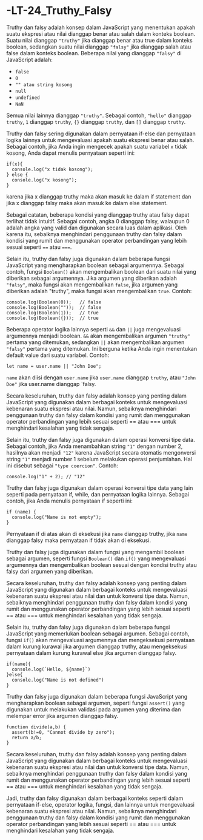 # -LT-24_Truthy_Falsy

Truthy dan falsy adalah konsep dalam JavaScript yang menentukan apakah suatu ekspresi atau nilai dianggap benar atau salah dalam konteks boolean. Suatu nilai dianggap `"truthy"` jika dianggap benar atau true dalam konteks boolean, sedangkan suatu nilai dianggap `"falsy"` jika dianggap salah atau false dalam konteks boolean. Beberapa nilai yang dianggap `"falsy"` di JavaScript adalah:

* `false`
* `0`
* `"" atau string kosong`
* `null`
* `undefined`
* `NaN`

Semua nilai lainnya dianggap `"truthy"`. Sebagai contoh, `"hello"` dianggap `truthy`, `1` dianggap `truthy`, `{}` dianggap `truthy`, dan `[]` dianggap `truthy`.

Truthy dan falsy sering digunakan dalam pernyataan if-else dan pernyataan logika lainnya untuk mengevaluasi apakah suatu ekspresi benar atau salah. Sebagai contoh, jika Anda ingin mengecek apakah suatu variabel `x` tidak kosong, Anda dapat menulis pernyataan seperti ini:

    if(x){
      console.log("x tidak kosong");
    } else {
      console.log("x kosong");
    }

karena jika x dianggap truthy maka akan masuk ke dalam if statement dan jika x dianggap falsy maka akan masuk ke dalam else statement.

Sebagai catatan, beberapa kondisi yang dianggap truthy atau falsy dapat terlihat tidak intuitif. Sebagai contoh, angka 0 dianggap falsy, walaupun 0 adalah angka yang valid dan digunakan secara luas dalam aplikasi. Oleh karena itu, sebaiknya menghindari penggunaan truthy dan falsy dalam kondisi yang rumit dan menggunakan operator perbandingan yang lebih sesuai seperti `==` atau `===`.

Selain itu, truthy dan falsy juga digunakan dalam beberapa fungsi JavaScript yang mengharapkan boolean sebagai argumennya. Sebagai contoh, fungsi `Boolean()` akan mengembalikan boolean dari suatu nilai yang diberikan sebagai argumennya. Jika argumen yang diberikan adalah `"falsy"`, maka fungsi akan mengembalikan `false`, jika argumen yang diberikan adalah "truthy", maka fungsi akan mengembalikan `true`. Contoh:

    console.log(Boolean(0));   // false
    console.log(Boolean(""));  // false
    console.log(Boolean(1));   // true
    console.log(Boolean({}));  // true

Beberapa operator logika lainnya seperti `&&` dan `||` juga mengevaluasi argumennya menjadi boolean. `&&` akan mengembalikan argumen `"truthy"` pertama yang ditemukan, sedangkan `||` akan mengembalikan argumen `"falsy"` pertama yang ditemukan. Ini berguna ketika Anda ingin menentukan default value dari suatu variabel. Contoh:

    let name = user.name || "John Doe";

`name` akan diisi dengan `user.name` jika `user.name` dianggap `truthy`, atau `"John Doe"` jika user.name dianggap `falsy.

Secara keseluruhan, truthy dan falsy adalah konsep yang penting dalam JavaScript yang digunakan dalam berbagai konteks untuk mengevaluasi kebenaran suatu ekspresi atau nilai. Namun, sebaiknya menghindari penggunaan truthy dan falsy dalam kondisi yang rumit dan menggunakan operator perbandingan yang lebih sesuai seperti == atau === untuk menghindari kesalahan yang tidak sengaja.

Selain itu, truthy dan falsy juga digunakan dalam operasi konversi tipe data. Sebagai contoh, jika Anda menambahkan string `"1"` dengan number 2, hasilnya akan menjadi `"12"` karena JavaScript secara otomatis mengonversi string `"1"` menjadi number 1 sebelum melakukan operasi penjumlahan. Hal ini disebut sebagai `"type coercion"`. Contoh:

    console.log("1" + 2); // "12"

Truthy dan falsy juga digunakan dalam operasi konversi tipe data yang lain seperti pada pernyataan if, while, dan pernyataan logika lainnya. Sebagai contoh, jika Anda menulis pernyataan if seperti ini:

    if (name) {
      console.log("Name is not empty");
    }

Pernyataan if di atas akan di eksekusi jika `name` dianggap truthy, jika `name` dianggap falsy maka pernyataan if tidak akan di eksekusi.

Truthy dan falsy juga digunakan dalam fungsi yang mengambil boolean sebagai argumen, seperti fungsi `Boolean()` dan `if()` yang mengevaluasi argumennya dan mengembalikan boolean sesuai dengan kondisi truthy atau falsy dari argumen yang diberikan.

Secara keseluruhan, truthy dan falsy adalah konsep yang penting dalam JavaScript yang digunakan dalam berbagai konteks untuk mengevaluasi kebenaran suatu ekspresi atau nilai dan untuk konversi tipe data. Namun, sebaiknya menghindari penggunaan truthy dan falsy dalam kondisi yang rumit dan menggunakan operator perbandingan yang lebih sesuai seperti == atau === untuk menghindari kesalahan yang tidak sengaja.

Selain itu, truthy dan falsy juga digunakan dalam beberapa fungsi JavaScript yang memerlukan boolean sebagai argumen. Sebagai contoh, fungsi `if()` akan mengevaluasi argumennya dan mengeksekusi pernyataan dalam kurung kurawal jika argumen dianggap truthy, atau mengeksekusi pernyataan dalam kurung kurawal else jika argumen dianggap falsy.

    if(name){
      console.log(`Hello, ${name}`)
    }else{
      console.log("Name is not defined")
    }

Truthy dan falsy juga digunakan dalam beberapa fungsi JavaScript yang mengharapkan boolean sebagai argumen, seperti fungsi `assert()` yang digunakan untuk melakukan validasi pada argumen yang diterima dan melempar error jika argumen dianggap falsy.

    function divide(a,b) {
      assert(b!=0, "Cannot divide by zero");
      return a/b;
    }

Secara keseluruhan, truthy dan falsy adalah konsep yang penting dalam JavaScript yang digunakan dalam berbagai konteks untuk mengevaluasi kebenaran suatu ekspresi atau nilai dan untuk konversi tipe data. Namun, sebaiknya menghindari penggunaan truthy dan falsy dalam kondisi yang rumit dan menggunakan operator perbandingan yang lebih sesuai seperti == atau === untuk menghindari kesalahan yang tidak sengaja.

Jadi, truthy dan falsy digunakan dalam berbagai konteks seperti dalam pernyataan if-else, operator logika, fungsi, dan lainnya untuk mengevaluasi kebenaran suatu ekspresi atau nilai. Namun, sebaiknya menghindari penggunaan truthy dan falsy dalam kondisi yang rumit dan menggunakan operator perbandingan yang lebih sesuai seperti == atau === untuk menghindari kesalahan yang tidak sengaja.
